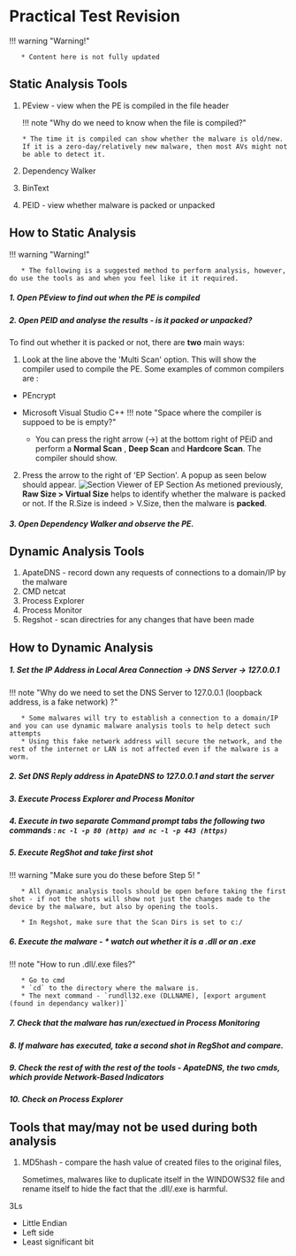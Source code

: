 # Practical Test Revision

   !!! warning "Warning!"

       * Content here is not fully updated

## Static Analysis Tools

1. PEview - view when the PE is compiled in the file header

   !!! note "Why do we need to know when the file is compiled?"

       * The time it is compiled can show whether the malware is old/new. If it is a zero-day/relatively new malware, then most AVs might not be able to detect it.

2. Dependency Walker
3. BinText
4. PEID - view whether malware is packed or unpacked

## How to Static Analysis
   !!! warning "Warning!"

       * The following is a suggested method to perform analysis, however, do use the tools as and when you feel like it it required.

##### 1. Open PEview to find out when the PE is compiled
##### 2. Open PEID and analyse the results - is it packed or unpacked?

   To find out whether it is packed or not, there are **two** main ways:
   1. Look at the line above the 'Multi Scan' option. This will show the compiler used to compile the PE. 
   Some examples of common compilers are :
   -  PEncrypt
   -  Microsoft Visual Studio C++
   !!! note "Space where the compiler is suppoed to be is empty?"

       *  You can press the right arrow (->) at the bottom right of PEiD and perform a <b>Normal Scan</b> , <b>Deep Scan</b> and <b>Hardcore Scan</b>. The compiler should show.
   
   2. Press the arrow to the right of 'EP Section'. A popup as seen below should appear.
   ![Section Viewer of EP Section](https://user-images.githubusercontent.com/103948042/200547934-a41786a9-2087-41c5-b7a8-69f0e1be1c10.png)
   As metioned previously, **Raw Size > Virtual Size** helps to identify whether the malware is packed or not. If the R.Size is indeed > V.Size, then the malware is **packed**.
##### 3. Open Dependency Walker and observe the PE.
   

## Dynamic Analysis Tools

1. ApateDNS - record down any requests of connections to a domain/IP by the malware
2. CMD netcat
3. Process Explorer
4. Process Monitor
5. Regshot - scan directries for any changes that have been made

## How to Dynamic Analysis

##### 1. Set the IP Address in Local Area Connection -> DNS Server -> 127.0.0.1

   !!! note "Why do we need to set the DNS Server to 127.0.0.1 (loopback address, is a fake network) ?"

       * Some malwares will try to establish a connection to a domain/IP and you can use dynamic malware analysis tools to help detect such attempts
       * Using this fake network address will secure the network, and the rest of the internet or LAN is not affected even if the malware is a worm.

##### 2. Set DNS Reply address in ApateDNS to 127.0.0.1 and start the server
##### 3. Execute Process Explorer and Process Monitor
##### 4. Execute in two separate Command prompt tabs the following two commands : `nc -l -p 80 (http) and nc -l -p 443 (https)`
##### 5. Execute RegShot and take first shot

   !!! warning "Make sure you do these before Step 5! "

       * All dynamic analysis tools should be open before taking the first shot - if not the shots will show not just the changes made to the device by the malware, but also by opening the tools.

       * In Regshot, make sure that the Scan Dirs is set to c:/

##### 6. Execute the malware - * watch out whether it is a .dll or an .exe 

   !!! note "How to run .dll/.exe files?"

       * Go to cmd
       * `cd` to the directory where the malware is.
       * The next command - `rundll32.exe (DLLNAME), [export argument (found in dependancy walker)]`

##### 7. Check that the malware has run/exectued in Process Monitoring
##### 8. If malware has executed, take a second shot in RegShot and compare.
##### 9. Check the rest of with the rest of the tools - ApateDNS, the two cmds, which provide **Network-Based Indicators**
##### 10. Check on Process Explorer

## Tools that may/may not be used during both analysis

1. MD5hash - compare the hash value of created files to the original files,

   Sometimes, malwares like to duplicate itself in the WINDOWS32 file and rename itself to hide the fact that the .dll/.exe is harmful.

3Ls

- Little Endian
- Left side
- Least significant bit

